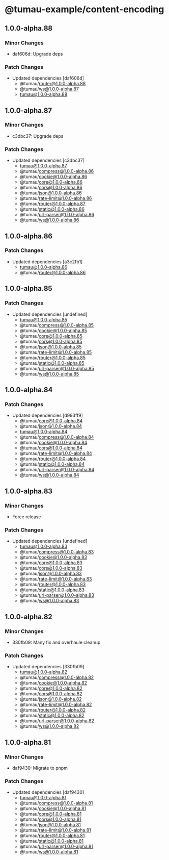 # @tumau-example/content-encoding

## 1.0.0-alpha.88

### Minor Changes

- daf606d: Upgrade deps

### Patch Changes

- Updated dependencies [daf606d]
  - @tumau/router@1.0.0-alpha.88
  - @tumau/ws@1.0.0-alpha.87
  - tumau@1.0.0-alpha.88

## 1.0.0-alpha.87

### Minor Changes

- c3dbc37: Upgrade deps

### Patch Changes

- Updated dependencies [c3dbc37]
  - tumau@1.0.0-alpha.87
  - @tumau/compress@1.0.0-alpha.86
  - @tumau/cookie@1.0.0-alpha.86
  - @tumau/core@1.0.0-alpha.86
  - @tumau/cors@1.0.0-alpha.86
  - @tumau/json@1.0.0-alpha.86
  - @tumau/rate-limit@1.0.0-alpha.86
  - @tumau/router@1.0.0-alpha.87
  - @tumau/static@1.0.0-alpha.86
  - @tumau/url-parser@1.0.0-alpha.86
  - @tumau/ws@1.0.0-alpha.86

## 1.0.0-alpha.86

### Patch Changes

- Updated dependencies [a3c2fb1]
  - tumau@1.0.0-alpha.86
  - @tumau/router@1.0.0-alpha.86

## 1.0.0-alpha.85

### Patch Changes

- Updated dependencies [undefined]
  - tumau@1.0.0-alpha.85
  - @tumau/compress@1.0.0-alpha.85
  - @tumau/cookie@1.0.0-alpha.85
  - @tumau/core@1.0.0-alpha.85
  - @tumau/cors@1.0.0-alpha.85
  - @tumau/json@1.0.0-alpha.85
  - @tumau/rate-limit@1.0.0-alpha.85
  - @tumau/router@1.0.0-alpha.85
  - @tumau/static@1.0.0-alpha.85
  - @tumau/url-parser@1.0.0-alpha.85
  - @tumau/ws@1.0.0-alpha.85

## 1.0.0-alpha.84

### Patch Changes

- Updated dependencies [d993ff9]
  - @tumau/core@1.0.0-alpha.84
  - @tumau/json@1.0.0-alpha.84
  - tumau@1.0.0-alpha.84
  - @tumau/compress@1.0.0-alpha.84
  - @tumau/cookie@1.0.0-alpha.84
  - @tumau/cors@1.0.0-alpha.84
  - @tumau/rate-limit@1.0.0-alpha.84
  - @tumau/router@1.0.0-alpha.84
  - @tumau/static@1.0.0-alpha.84
  - @tumau/url-parser@1.0.0-alpha.84
  - @tumau/ws@1.0.0-alpha.84

## 1.0.0-alpha.83

### Minor Changes

- Force release

### Patch Changes

- Updated dependencies [undefined]
  - tumau@1.0.0-alpha.83
  - @tumau/compress@1.0.0-alpha.83
  - @tumau/cookie@1.0.0-alpha.83
  - @tumau/core@1.0.0-alpha.83
  - @tumau/cors@1.0.0-alpha.83
  - @tumau/json@1.0.0-alpha.83
  - @tumau/rate-limit@1.0.0-alpha.83
  - @tumau/router@1.0.0-alpha.83
  - @tumau/static@1.0.0-alpha.83
  - @tumau/url-parser@1.0.0-alpha.83
  - @tumau/ws@1.0.0-alpha.83

## 1.0.0-alpha.82

### Minor Changes

- 330fb09: Many fix and overhaule cleanup

### Patch Changes

- Updated dependencies [330fb09]
  - tumau@1.0.0-alpha.82
  - @tumau/compress@1.0.0-alpha.82
  - @tumau/cookie@1.0.0-alpha.82
  - @tumau/core@1.0.0-alpha.82
  - @tumau/cors@1.0.0-alpha.82
  - @tumau/json@1.0.0-alpha.82
  - @tumau/rate-limit@1.0.0-alpha.82
  - @tumau/router@1.0.0-alpha.82
  - @tumau/static@1.0.0-alpha.82
  - @tumau/url-parser@1.0.0-alpha.82
  - @tumau/ws@1.0.0-alpha.82

## 1.0.0-alpha.81

### Minor Changes

- daf9430: Migrate to pnpm

### Patch Changes

- Updated dependencies [daf9430]
  - tumau@1.0.0-alpha.81
  - @tumau/compress@1.0.0-alpha.81
  - @tumau/cookie@1.0.0-alpha.81
  - @tumau/core@1.0.0-alpha.81
  - @tumau/cors@1.0.0-alpha.81
  - @tumau/json@1.0.0-alpha.81
  - @tumau/rate-limit@1.0.0-alpha.81
  - @tumau/router@1.0.0-alpha.81
  - @tumau/static@1.0.0-alpha.81
  - @tumau/url-parser@1.0.0-alpha.81
  - @tumau/ws@1.0.0-alpha.81

